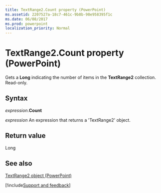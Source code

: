 ```yaml
---
title: TextRange2.Count property (PowerPoint)
ms.assetid: 2207527a-18c7-461c-9b8b-98e958395f1c
ms.date: 06/08/2017
ms.prod: powerpoint
localization_priority: Normal
---
```



# TextRange2.Count property (PowerPoint)

Gets a  **Long** indicating the number of items in the **TextRange2** collection. Read-only.


## Syntax

_expression_.**Count**

 _expression_ An expression that returns a 'TextRange2' object.


## Return value

Long


## See also


[TextRange2 object (PowerPoint)](PowerPoint.textrange2.md)

[!include[Support and feedback](~/includes/feedback-boilerplate.md)]